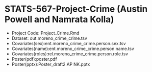 # STATS-567-Project-Crime (Austin Powell and Namrata Kolla)

* Project Code: Project_Crime.Rmd
* Dataset: out.moreno_crime_crime.tsv
* Covariates(sex):ent.moreno_crime_crime.person.sex.tsv
* Covariates(name):ent.moreno_crime_crime.person.name.tsv
* Covariates(roles):rel.moreno_crime_crime.person.role.tsv
* Poster(pdf):poster.pdf
* Poster(pptx):Poster_draft2 AP NK.pptx
